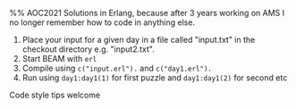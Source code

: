 %% AOC2021 Solutions in Erlang, because after 3 years working on AMS I no longer remember how to code in anything else.

1. Place your input for a given day in a file called "input<day>.txt" in the checkout directory e.g. "input2.txt".
2. Start BEAM with `erl`
3. Compile using `c("input.erl").` and `c("day1.erl").`
4. Run using `day1:day1(1)` for first puzzle and `day1:day1(2)` for second etc

Code style tips welcome
